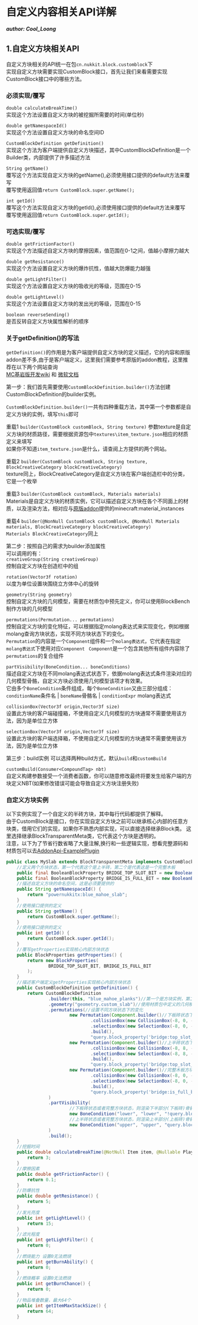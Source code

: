 # 自定义内容相关API详解

_**author: Cool_Loong**_

## 1.自定义方块相关API
自定义方块相关的API统一在包`cn.nukkit.block.customblock`下  
实现自定义方块需要实现CustomBlock接口，首先让我们来看需要实现CustomBlock接口中的哪些方法。

### 必须实现/覆写
`double calculateBreakTime()`  
实现这个方法设置自定义方块的被挖掘所需要的时间(单位秒)

`double getNamespaceId()`  
实现这个方法设置自定义方块的命名空间ID

`CustomBlockDefinition getDefinition()`  
实现这个方法为客户端提供自定义方块描述，其中CustomBlockDefinition是一个Builder类，内部提供了许多描述方法  

`String getName()`  
覆写这个方法实现自定义方块的getName(),必须使用接口提供的default方法来覆写  
覆写使用返回值`return CustomBlock.super.getName();`  

`int getId()`  
覆写这个方法实现自定义方块的getId(),必须使用接口提供的default方法来覆写  
覆写使用返回值`return CustomBlock.super.getId();`
### 可选实现/覆写
`double getFrictionFactor()`  
实现这个方法描述自定义方块的摩擦因素，值范围在0-1之间，值越小摩擦力越大  

`double getResistance()`  
实现这个方法设置自定义方块的爆炸抗性，值越大防爆能力越强  

`double getLightFilter()`  
实现这个方法设置自定义方块的吸收光的等级，范围在0-15

`double getLightLevel()`  
实现这个方法设置自定义方块的发出光的等级，范围在0-15

`boolean reverseSending()`  
是否反转自定义方块属性解析的顺序

### 关于getDefinition()的写法
`getDefinition()`的作用是为客户端提供自定义方块的定义描述，它的内容和原版addon差不多,由于是客户端定义，这里我们需要参考原版的addon教程，这里推荐在以下两个网站查询  
[MC基岩版开发wiki](https://wiki.bedrock.dev/guide/introduction.html) 和 [微软文档](https://learn.microsoft.com/en-us/minecraft/creator/reference/)

第一步：我们首先需要使用`CustomBlockDefinition.builder()`方法创建CustomBlockDefinition的builder实例。

`CustomBlockDefinition.builder()`一共有四种重载方法，其中第一个参数都是自定义方块的实例，填写`this`即可

重载1 `builder(CustomBlock customBlock, String texture)`
参数texture是自定义方块的材质路径，需要根据资源包中`textures\item_texture.json`相应的材质定义来填写  
如果你不知道`item_texture.json`是什么，请查阅上方提供的两个网站。

重载2 `builder(CustomBlock customBlock, String texture, BlockCreativeCategory blockCreativeCategory)`  
texture同上，BlockCreativeCategory是自定义方块在客户端创造栏中的分类，它是一个枚举

重载3 `builder(CustomBlock customBlock, Materials materials)`  
Materials是自定义方块的材质实例，它可以描述自定义方块在各个不同面上的材质，以及渲染方法，相对应与[原版addon](https://learn.microsoft.com/en-us/minecraft/creator/reference/content/blockreference/examples/blockcomponents/minecraftblock_material_instances)提供的minecraft:material_instances

重载4 `builder(@NonNull CustomBlock customBlock, @NonNull Materials materials, BlockCreativeCategory blockCreativeCategory)`  
`Materials BlockCreativeCategory`同上

第二步：按照自己的需求为builder添加属性  
可以调用的有：  
`creativeGroup(String creativeGroup)`  
控制自定义方块在创造栏中的组  

`rotation(Vector3f rotation)`  
以度为单位设置块围绕立方体中心的旋转  

`geometry(String geometry)`  
控制自定义方块的几何模型，需要在材质包中预先定义，你可以使用BlockBench制作方块的几何模型  

`permutations(Permutation... permutations)`  
控制自定义方块的变化特征，可以根据指定molang表达式来实现变化，例如根据molang查询方块状态，实现不同方块状态下的变化。  
`Permutation`的内容是一个`Component`组件和一个`molang表达式`，它代表在指定`molang表达式`下使用对应`Component ` 
`Component`是一个包含其他所有组件内容除了`permutations`的复合组件

`partVisibility(BoneCondition... boneConditions)`  
描述自定义方块在不同molang表达式状态下，依据molang表达式条件渲染对应的几何模型骨骼，自定义方块必须使用几何模型该项才有效果。  
它由多个`BoneCondition`条件组成，每个`BoneCondition`又由三部分组成：  
`conditionName`条件名 | `boneName`骨骼名 | `conditionExpr` molang表达式  

`collisionBox(Vector3f origin,Vector3f size)`  
设置此方块的客户端碰撞箱，不使用自定义几何模型的方块通常不需要使用该方法，因为是单位立方体

`selectionBox(Vector3f origin,Vector3f size)`  
设置此方块的客户端选择箱，不使用自定义几何模型的方块通常不需要使用该方法，因为是单位立方体

第三步：build实例
可以选择两种build方式，默认`build`和`customBuild`

`customBuild(Consumer<CompoundTag> nbt)`  
自定义构建参数接受一个消费者函数，你可以随意修改最终将要发生给客户端的方块定义NBT(如果修改错误可能会导致自定义方块注册失败)

### 自定义方块实例
以下实例实现了一个自定义的半砖方块，其中每行代码都提供了解释。  
由于CustomBlock是接口，你在实现自定义方块之前可以继承核心内部的任意方块类，借用它们的实现，如果你不熟悉内部实现，可以直接选择继承Block类。
这里选择继承BlockTransparentMeta类，它代表这个方块是透明的。  
注意，以下为了节省行数省略了大量注解,换行和一些逻辑实现，想看完整源码和材质包可以去[AddonApi-ExamplePlugin](https://github.com/PowerNukkitX/AddonApi-ExamplePlugin)
```java
public class MySlab extends BlockTransparentMeta implements CustomBlock {
    //定义两个方块状态，第一个代表这个是上半砖，第二个是代表这是一个完整木板
    public final BooleanBlockProperty BRIDGE_TOP_SLOT_BIT = new BooleanBlockProperty("bridge:top_slot_bit", false);
    public final BooleanBlockProperty BRIDGE_IS_FULL_BIT = new BooleanBlockProperty("bridge:is_full_bit", false);
    //描述自定义方块的命名空间，这是必须要提供的
    public String getNamespaceId() {
        return "powernukkitx:blue_mahoe_slab";
    }
    //使用接口提供的定义
    public String getName() {
        return CustomBlock.super.getName();
    }
    //使用接口提供的定义
    public int getId() {
        return CustomBlock.super.getId();
    }
    //覆写getProperties实现核心内部方块状态
    public BlockProperties getProperties() {
        return new BlockProperties(
                BRIDGE_TOP_SLOT_BIT, BRIDGE_IS_FULL_BIT
        );
    }
    //描述客户端定义getProperties实现核心内部方块状态
    public CustomBlockDefinition getDefinition() {
        return CustomBlockDefinition
                .builder(this, "blue_mahoe_planks")//第一个是方块实例，第二个是方块材质名
                .geometry("geometry.custom_slab")//使用材质包中定义的几何模型
                .permutations(//设置不同方块状态下的变化
                        new Permutation(Component.builder()//下板砖状态下，该方块的碰撞箱和选择箱
                                .collisionBox(new CollisionBox(-8, 0, -8, 16, 8, 16))
                                .selectionBox(new SelectionBox(-8, 0, -8, 16, 8, 16))
                                .build(),
                                "query.block_property('bridge:top_slot_bit') == false && query.block_property('bridge:is_full_bit') == false"),
                        new Permutation(Component.builder()//上半砖状态下，该方块的碰撞箱和选择箱
                                .collisionBox(new CollisionBox(-8, 8, -8, 16, 16, 16))
                                .selectionBox(new SelectionBox(-8, 8, -8, 16, 16, 16))
                                .build(),
                                "query.block_property('bridge:top_slot_bit') == true && query.block_property('bridge:is_full_bit') == false"),
                        new Permutation(Component.builder()//完整木板方块状态下，该方块的碰撞箱和选择箱
                                .collisionBox(new CollisionBox(-8, 0, -8, 16, 16, 16))
                                .selectionBox(new SelectionBox(-8, 0, -8, 16, 16, 16))
                                .build(),
                                "query.block_property('bridge:is_full_bit') == true")
                )
                .partVisibility(
                        //下板砖状态或者完整方块状态，则渲染下半部分(下板砖)骨骼
                        new BoneCondition("lower", "lower", "!query.block_property('bridge:top_slot_bit') || query.block_property('bridge:is_full_bit')"),
                        //上半砖状态或者完整方块状态，则渲染上半部分(上板砖)骨骼
                        new BoneCondition("upper", "upper", "query.block_property('bridge:top_slot_bit') || query.block_property('bridge:is_full_bit')")
                )
                .build();
    }
    //挖掘时间
    public double calculateBreakTime(@NotNull Item item, @Nullable Player player) {
        return 3;
    }
    //摩擦因素
    public double getFrictionFactor() {
        return 0.1;
    }
    //防爆抗性
    public double getResistance() {
        return 5;
    }
    //发光亮度
    public int getLightLevel() {
        return 15;
    }
    //滤光程度
    public int getLightFilter() {
        return 0;
    }
    //燃烧能力 设置0无法燃烧
    public int getBurnAbility() {
        return 0;
    }
    //燃烧概率 设置0无法燃烧
    public int getBurnChance() {
        return 0;
    }
    //物品堆叠数量，最大64个
    public int getItemMaxStackSize() {
        return 64;
    }
```